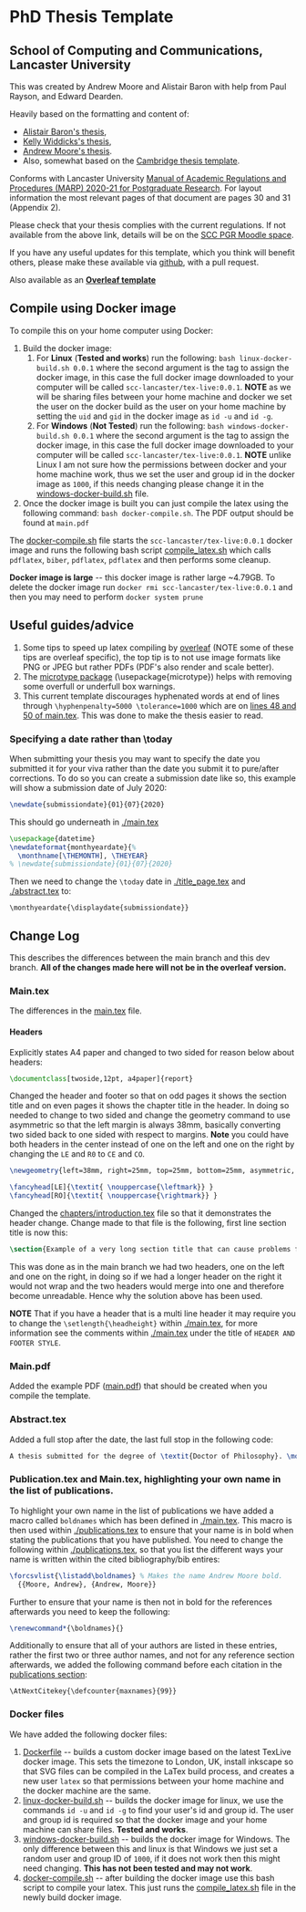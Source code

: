 # PhD Thesis Template
## School of Computing and Communications, Lancaster University

This was created by Andrew Moore and Alistair Baron with help from Paul Rayson, and Edward Dearden.

Heavily based on the formatting and content of:
- [Alistair Baron's thesis](https://eprints.lancs.ac.uk/id/eprint/84887/1/2011Baronphd.pdf),
- [Kelly Widdicks's thesis](https://eprints.lancs.ac.uk/id/eprint/143606/1/2019widdicksphd.pdf),
- [Andrew Moore's thesis](https://scholar.google.co.uk/citations?user=mJRN_SIAAAAJ&hl=en).
- Also, somewhat based on the [Cambridge thesis template](https://github.com/kks32/phd-thesis-template).

Conforms with Lancaster University [Manual of Academic Regulations and Procedures (MARP) 2020-21 for Postgraduate Research](https://www.lancaster.ac.uk/media/lancaster-university/content-assets/documents/student-based-services/asq/marp/PGR-Regs.pdf). For layout information the most relevant pages of that document are pages 30 and 31 (Appendix 2).

Please check that your thesis complies with the current regulations. If not available from the above link, details will be on the [SCC PGR Moodle space](https://modules.lancaster.ac.uk/course/view.php?id=22985).

If you have any useful updates for this template, which you think will benefit others, please make these available via [github](https://github.com/InfoLab21/scc-thesis-template), with a pull request.

Also available as an **[Overleaf template](https://www.overleaf.com/latex/templates/scc-lancaster-university-phd-thesis-template/phxsxxvnztjt)**

## Compile using Docker image

To compile this on your home computer using Docker:

1. Build the docker image:
    1. For **Linux** (**Tested and works**) run the following: `bash linux-docker-build.sh 0.0.1` where the second argument is the tag to assign the docker image, in this case the full docker image downloaded to your computer will be called `scc-lancaster/tex-live:0.0.1`. **NOTE** as we will be sharing files between your home machine and docker we set the user on the docker build as the user on your home machine by setting the `uid` and `gid` in the docker image as `id -u` and `id -g`.
    2. For **Windows** (**Not Tested**) run the following: `bash windows-docker-build.sh 0.0.1` where the second argument is the tag to assign the docker image, in this case the full docker image downloaded to your computer will be called `scc-lancaster/tex-live:0.0.1`. **NOTE** unlike Linux I am not sure how the permissions between docker and your home machine work, thus we set the user and group id in the docker image as `1000`, if this needs changing please change it in the [windows-docker-build.sh](./windows-docker-build.sh) file.
2. Once the docker image is built you can just compile the latex using the following command: `bash docker-compile.sh`. The PDF output should be found at `main.pdf`

The [docker-compile.sh](./docker-compile.sh) file starts the `scc-lancaster/tex-live:0.0.1` docker image and runs the following bash script [compile_latex.sh](./compile_latex.sh) which calls `pdflatex`, `biber`, `pdflatex`, `pdflatex` and then performs some cleanup.

**Docker image is large** -- this docker image is rather large ~4.79GB. To delete the docker image run `docker rmi scc-lancaster/tex-live:0.0.1` and then you may need to perform `docker system prune`

## Useful guides/advice
1. Some tips to speed up latex compiling by [overleaf](https://www.overleaf.com/learn/how-to/Why_do_I_keep_getting_the_compile_timeout_error_message%3F) (NOTE some of these tips are overleaf specific), the top tip is to not use image formats like PNG or JPEG but rather PDFs (PDF's also render and scale better).
2. The [microtype package](https://ctan.org/pkg/microtype?lang=en) (\usepackage{microtype}) helps with removing some overfull or underfull box warnings.
3. This current template discourages hyphenated words at end of lines through `\hyphenpenalty=5000 \tolerance=1000` which are on [lines 48 and 50 of main.tex](https://github.com/InfoLab21/scc-thesis-template/blob/master/main.tex#L48-L50). This was done to make the thesis easier to read.

### Specifying a date rather than \today
When submitting your thesis you may want to specify the date you submitted it for your viva rather than the date you submit it to pure/after corrections. To do so you can create a submission date like so, this example will show a submission date of July 2020:

```latex
\newdate{submissiondate}{01}{07}{2020}
```

This should go underneath in [./main.tex](./main.tex)

``` latex
\usepackage{datetime}
\newdateformat{monthyeardate}{%
  \monthname[\THEMONTH], \THEYEAR}
% \newdate{submissiondate}{01}{07}{2020}
```

Then we need to change the `\today` date in [./title_page.tex](./title_page.tex) and [./abstract.tex](./abstract.tex) to:

```
\monthyeardate{\displaydate{submissiondate}}
```

## Change Log

This describes the differences between the main branch and this dev branch. **All of the changes made here will not be in the overleaf version.**

### Main.tex

The differences in the [main.tex](./main.tex) file.

#### Headers

Explicitly states A4 paper and changed to two sided for reason below about headers:

``` latex
\documentclass[twoside,12pt, a4paper]{report}
```

Changed the header and footer so that on odd pages it shows the section title and on even pages it shows the chapter title in the header. In doing so needed to change to two sided and change the geometry command to use asymmetric so that the left margin is always 38mm, basically converting two sided back to one sided with respect to margins. **Note** you could have both headers in the center instead of one on the left and one on the right by changing the `LE` and `R0` to `CE` and `CO`.

``` latex
\newgeometry{left=38mm, right=25mm, top=25mm, bottom=25mm, asymmetric, includeheadfoot}

\fancyhead[LE]{\textit{ \nouppercase{\leftmark}} }
\fancyhead[RO]{\textit{ \nouppercase{\rightmark}} }
```

Changed the [chapters/introduction.tex](./chapters/introduction.tex) file so that it demonstrates the header change. Change made to that file is the following, first line section title is now this:
``` latex
\section{Example of a very long section title that can cause problems for the header if the header does not wrap section titles}
``` 

This was done as in the main branch we had two headers, one on the left and one on the right, in doing so if we had a longer header on the right it would not wrap and the two headers would merge into one and therefore become unreadable. Hence why the solution above has been used.

**NOTE** That if you have a header that is a multi line header it may require you to change the `\setlength{\headheight}` within [./main.tex](./main.tex), for more information see the comments within [./main.tex](./main.tex) under the title of `HEADER AND FOOTER STYLE`.

### Main.pdf

Added the example PDF ([main.pdf](./main.pdf)) that should be created when you compile the template.

### Abstract.tex

Added a full stop after the date, the last full stop in the following code:

``` latex
A thesis submitted for the degree of \textit{Doctor of Philosophy}. \monthyeardate\today.
```

### Publication.tex and Main.tex, highlighting your own name in the list of publications.

To highlight your own name in the list of publications we have added a macro called `boldnames` which has been defined in [./main.tex](./main.tex). This macro is then used within [./publications.tex](./publications.tex) to ensure that your name is in bold when stating the publications that you have published. You need to change the following within [./publications.tex](./publications.tex), so that you list the different ways your name is written within the cited bibliography/bib entires:

``` latex
\forcsvlist{\listadd\boldnames} % Makes the name Andrew Moore bold.
  {{Moore, Andrew}, {Andrew, Moore}}
```

Further to ensure that your name is then not in bold for the references afterwards you need to keep the following:

``` latex
\renewcommand*{\boldnames}{}
```

Additionally to ensure that all of your authors are listed in these entries, rather the first two or three author names, and not for any reference section afterwards, we added the following command before each citation in the [publications section](./publications.tex):

```
\AtNextCitekey{\defcounter{maxnames}{99}}
```

### Docker files

We have added the following docker files:

1. [Dockerfile](./Dockerfile) -- builds a custom docker image based on the latest TexLive docker image. This sets the timezone to London, UK, install inkscape so that SVG files can be compiled in the LaTex build process, and creates a new user `latex` so that permissions between your home machine and the docker machine are the same.
2. [linux-docker-build.sh](./linux-docker-build.sh) -- builds the docker image for linux, we use the commands `id -u` and `id -g` to find your user's id and group id. The user and group id is required so that the docker image and your home machine can share files. **Tested and works**.
3. [windows-docker-build.sh](./windows-docker-build.sh) -- builds the docker image for Windows. The only difference between this and linux is that Windows we just set a random user and group ID of `1000`, if it does not work then this might need changing. **This has not been tested and may not work**.
4. [docker-compile.sh](./docker-compile.sh) -- after building the docker image use this bash script to compile your latex. This just runs the [compile_latex.sh](./compile_latex.sh) file in the newly build docker image.
